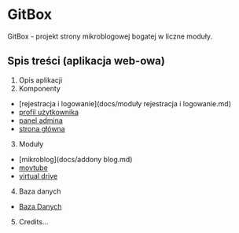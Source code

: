 GitBox
======

GitBox - projekt strony mikroblogowej bogatej w liczne moduły.

## Spis treści (aplikacja web-owa)
1. Opis aplikacji
2. Komponenty
 * [rejestracja i logowanie](docs/moduły rejestracja i logowanie.md)
 * [profil użytkownika](docs/user-profile.md)
 * [panel admina](docs/admin-panel.md)
 * [strona główna](docs/stronaglowna.md)
3. Moduły
 * [mikroblog](docs/addony blog.md)
 * [movtube](docs/movtube.md)
 * [virtual drive](docs/virtual_drive.md)
4. Baza danych
 * [Baza Danych](docs/database/database.md)
5. Credits...
